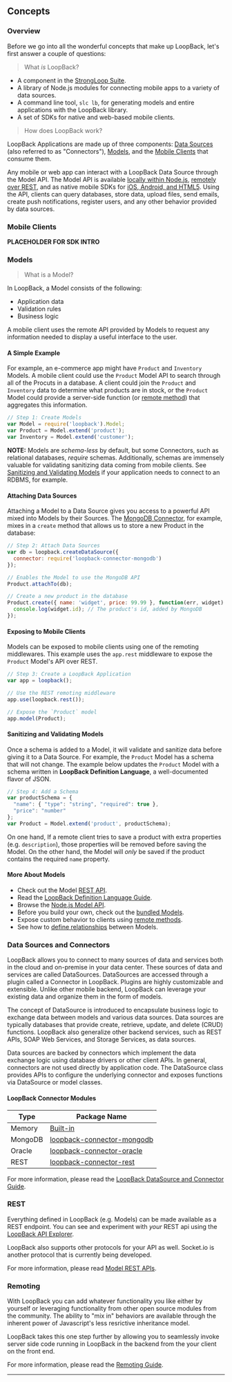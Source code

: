 ## Concepts

### Overview

Before we go into all the wonderful concepts that make up LoopBack, let's first
answer a couple of questions:

> What _is_ LoopBack?

 - A component in the [StrongLoop Suite](www.strongloop.com/strongloop-suite).
 - A library of Node.js modules for connecting mobile apps to a variety of data
 sources.
 - A command line tool, `slc lb`, for generating models and entire applications
 with the LoopBack library.
 - A set of SDKs for native and web-based mobile clients.

> How does LoopBack work?

LoopBack Applications are made up of three components:
[Data Sources](#data-sources-and-connectors) (also referred to as "Connectors"),
[Models](#models), and the [Mobile Clients](#mobile-clients) that consume them.

Any mobile or web app can interact with a LoopBack Data Source through the Model
API. The Model API is available [locally within Node.js](#model), [remotely over
REST](#rest-api), and as native mobile SDKs for [iOS, Android, and
HTML5](#mobile-clients). Using the API, clients can query databases, store data,
upload files, send emails, create push notifications, register users, and any
other behavior provided by data sources.

### Mobile Clients

**PLACEHOLDER FOR SDK INTRO**

### Models

> What is a Model?

In LoopBack, a Model consists of the following:

 - Application data
 - Validation rules
 - Business logic

A mobile client uses the remote API provided by Models to request any
information needed to display a useful interface to the user.

#### A Simple Example

For example, an e-commerce app might have `Product` and `Inventory` Models.
A mobile client could use the `Product` Model API to search through all of the
Procuts in a database. A client could join the `Product` and `Inventory` data to
determine what products are in stock, or the `Product` Model could provide a
server-side function (or [remote method](#remote-methods)) that aggregates this
information.

```js
// Step 1: Create Models
var Model = require('loopback').Model;
var Product = Model.extend('product');
var Inventory = Model.extend('customer');
```

**NOTE:** Models are _schema-less_ by default, but some Connectors, such as
relational databases, _require_ schemas. Additionally, schemas are immensely
valuable for validating sanitizing data coming from mobile clients. See
[Sanitizing and Validating Models](#sanitizing-and-validating-models) if your
application needs to connect to an RDBMS, for example.

#### Attaching Data Sources

Attaching a Model to a Data Source gives you access to a powerful API mixed into
Models by their Sources. The [MongoDB Connector](#), for example, mixes in a
`create` method that allows us to store a new Product in the database:

```js
// Step 2: Attach Data Sources
var db = loopback.createDataSource({
  connector: require('loopback-connector-mongodb')
});

// Enables the Model to use the MongoDB API
Product.attachTo(db);

// Create a new product in the database
Product.create({ name: 'widget', price: 99.99 }, function(err, widget) {
  console.log(widget.id); // The product's id, added by MongoDB
});
```

#### Exposing to Mobile Clients

Models can be exposed to mobile clients using one of the remoting middlewares.
This example uses the `app.rest` middleware to expose the `Product` Model's API
over REST.

```js
// Step 3: Create a LoopBack Application
var app = loopback();

// Use the REST remoting middleware
app.use(loopback.rest());

// Expose the `Product` model
app.model(Product);
```

#### Sanitizing and Validating Models

Once a schema is added to a Model, it will validate and sanitize data before
giving it to a Data Source. For example, the `Product` Model has a schema that
will not change. The example below updates the `Product` Model with a schema
written in **LoopBack Definition Language**, a well-documented flavor of JSON.

```js
// Step 4: Add a Schema
var productSchema = {
  "name": { "type": "string", "required": true },
  "price": "number"
};
var Product = Model.extend('product', productSchema);
```

On one hand, If a remote client tries to save a product with extra properties
(e.g. `description`), those properties will be removed before saving the Model.
On the other hand, the Model will _only_ be saved if the product contains the
required `name` property.

#### More About Models

- Check out the Model [REST API](#rest-api).
- Read the
[LoopBack Definition Language Guide](http://docs.strongloop.com/loopback-datasource-juggler#loopback-definition-language-guide).
- Browse the [Node.js Model API](#model).
- Before you build your own, check out the [bundled Models](#bundled-models).
- Expose custom behavior to clients using [remote methods](#remote-methods).
- See how to [define relationships](#relationships) between Models.

### Data Sources and Connectors

LoopBack allows you to connect to many sources of data and services both in the
cloud and on-premise in your data center. These sources of data and services are
called DataSources. DataSources are accessed through a plugin called a Connector
in LoopBack.  Plugins are highly customizable and extensible.  Unlike other
mobile backend, LoopBack can leverage your existing data and organize them in
the form of models.

The concept of DataSource is introduced to encapsulate business logic to
exchange data between models and various data sources. Data sources are
typically databases that provide create, retrieve, update, and delete (CRUD)
functions. LoopBack also generalize other backend services, such as REST APIs,
SOAP Web Services, and Storage Services, as data sources.

Data sources are backed by connectors which implement the data exchange logic
using database drivers or other client APIs. In general, connectors are not used
directly by application code. The DataSource class provides APIs to configure
the underlying connector and exposes functions via DataSource or model classes.

#### LoopBack Connector Modules

|    Type   | Package Name                                                                           |
| --------- | -------------------------------------------------------------------------------------- |
| Memory    | [Built-in](https://github.com/strongloop/loopback-datasource-juggler)                  |
| MongoDB   | [loopback-connector-mongodb](https://github.com/strongloop/loopback-connector-mongodb) |
| Oracle    | [loopback-connector-oracle](https://github.com/strongloop/loopback-connector-oracle)   |
| REST      | [loopback-connector-rest](https://github.com/strongloop/loopback-connector-rest)       |

For more information, please read the [LoopBack DataSource and Connector Guide](/loopback-datasource-juggler/#loopback-datasource-and-connector-guide).

### REST

Everything defined in LoopBack (e.g. Models) can be made available as a REST
endpoint. You can see and experiment with _your_ REST api using the
[LoopBack API Explorer](http://localhost:3000/explorer/).

LoopBack also supports other protocols for your API as well. Socket.io is
another protocol that is currently being developed.

For more information, please read [Model REST APIs](#model-rest-api).

### Remoting

With LoopBack you can add whatever functionality you like either
by yourself or leveraging functionality from other open source
modules from the community.  The ability to "mix in" behaviors are
available through the inherent power of Javascript's less resrictive
inheritance model.

LoopBack takes this one step further by allowing you to seamlessly
invoke server side code running in LoopBack in the backend from the
your client on the front end.

For more information, please read the [Remoting Guide](/strong-remoting).

---
